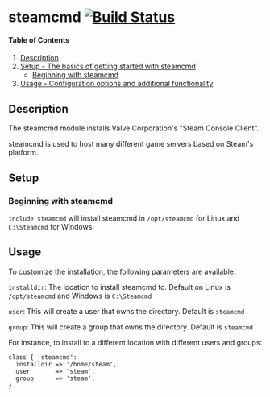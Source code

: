 
# steamcmd [![Build Status](https://travis-ci.org/Tamerz/puppet-steamcmd.svg?branch=master)](https://travis-ci.org/Tamerz/puppet-steamcmd)

#### Table of Contents

1. [Description](#description)
2. [Setup - The basics of getting started with steamcmd](#setup)
    * [Beginning with steamcmd](#beginning-with-steamcmd)
3. [Usage - Configuration options and additional functionality](#usage)

## Description

The steamcmd module installs Valve Corporation's "Steam Console Client".

steamcmd is used to host many different game servers based on Steam's platform.

## Setup

### Beginning with steamcmd

`include steamcmd` will install steamcmd in `/opt/steamcmd` for Linux and `C:\Steamcmd` for Windows.


## Usage

To customize the installation, the following parameters are available:

`installdir`: The location to install steamcmd to. Default on Linux is `/opt/steamcmd` and Windows is `C:\Steamcmd`

`user`: This will create a user that owns the directory. Default is `steamcmd`

`group`: This will create a group that owns the directory. Default is `steamcmd`

For instance, to install to a different location with different users and groups:

```puppet
class { 'steamcmd':
  installdir => '/home/steam',
  user       => 'steam',
  group      => 'steam',
}
```
